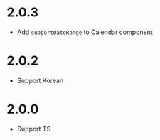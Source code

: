 # 2.0.3

- Add ```supportDateRange``` to Calendar component

# 2.0.2

- Support Korean

# 2.0.0

- Support TS